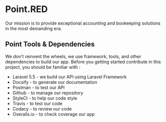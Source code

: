 # Point.RED

Our mission is to provide exceptional accounting and bookeeping solutions in the most demanding era.

## Point Tools & Dependencies

We don't reinvent the wheels, we use framework, tools, and other dependencies to build our app. 
Before you getting started contribute in this project, you should be familiar with :

- Laravel 5.5 - we build our API using Laravel Framework
- Docsify - to generate our documentation
- Postman - to test our API
- Github - to manage our repository
- StyleCI - to help our code style
- Travis - to test our code
- Codacy - to review our code
- Overalls.io - to check coverage our app
